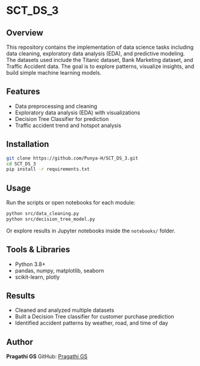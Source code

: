 # SCT_DS_3

## Overview

This repository contains the implementation of data science tasks including data cleaning, exploratory data analysis (EDA), and predictive modeling. The datasets used include the Titanic dataset, Bank Marketing dataset, and Traffic Accident data. The goal is to explore patterns, visualize insights, and build simple machine learning models.

## Features

* Data preprocessing and cleaning
* Exploratory data analysis (EDA) with visualizations
* Decision Tree Classifier for prediction
* Traffic accident trend and hotspot analysis

## Installation

```bash
git clone https://github.com/Punya-H/SCT_DS_3.git
cd SCT_DS_3
pip install -r requirements.txt
```

## Usage

Run the scripts or open notebooks for each module:

```bash
python src/data_cleaning.py
python src/decision_tree_model.py
```

Or explore results in Jupyter notebooks inside the `notebooks/` folder.

## Tools & Libraries

* Python 3.8+
* pandas, numpy, matplotlib, seaborn
* scikit-learn, plotly

## Results

* Cleaned and analyzed multiple datasets
* Built a Decision Tree classifier for customer purchase prediction
* Identified accident patterns by weather, road, and time of day

## Author

**Pragathi GS**
GitHub: [Pragathi GS](https://github.com/PragathiGS)
